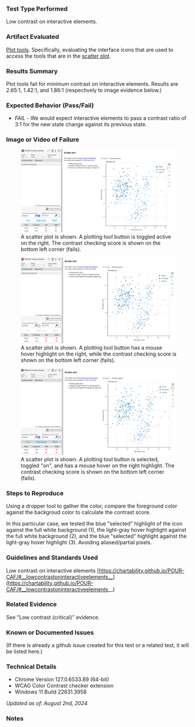 ### Test Type Performed
Low contrast on interactive elements.

### Artifact Evaluated
[Plot tools](https://docs.bokeh.org/en/latest/docs/user_guide/interaction/tools.html#ug-interaction-tools). Specifically, evaluating the interface icons that are used to access the tools that are in the [scatter plot](https://quansight-labs.github.io/bokeh-a11y-audit/#_ts1723552414769).

### Results Summary
Plot tools fail for minimum contrast on interactive elements. Results are 2.65:1, 1.42:1, and 1.86:1 (respectively to image evidence below.)

### Expected Behavior (Pass/Fail)
- *FAIL* - We would expect interactive elements to pass a contrast ratio of 3:1 for the new state change against its previous state.

### Image or Video of Failure 
<figure>
    <img width="803" alt="A scatter plot is shown. A plotting tool button is toggled on on the right. The contrast checking score is shown on the bottom left corner (fails)." src="./assets/plot-tools_contrast-interactive_1.png">
    <figcaption>A scatter plot is shown. A plotting tool button is toggled active on the right. The contrast checking score is shown on the bottom left corner (fails).</figcaption>
</figure>

<figure>
    <img width="803" alt="A scatter plot is shown. A plotting tool button has a mouse hover highlight on the right, while the contrast checking score is shown on the bottom left corner (fails)." src="./assets/plot-tools_contrast-interactive_2.png">
    <figcaption>A scatter plot is shown. A plotting tool button has a mouse hover highlight on the right, while the contrast checking score is shown on the bottom left corner (fails).</figcaption>
</figure>

<figure>
    <img width="803" alt="A scatter plot is shown. A plotting tool button is selected, toggled on, and has a mouse hover on the right highlight. The contrast checking score is shown on the bottom left corner (fails)." src="./assets/plot-tools_contrast-interactive_3.png">
    <figcaption>A scatter plot is shown. A plotting tool button is selected, toggled "on", and has a mouse hover on the right highlight. The contrast checking score is shown on the bottom left corner (fails).</figcaption>
</figure>


### Steps to Reproduce
Using a dropper tool to gather the color, compare the foreground color against the backgroud color to calculate the contrast score.

In this particular case, we tested the blue "selected" highlight of the icon against the full white background (1), the light-gray hover highlight against the full white background (2), and the blue "selected" highlight against the light-gray hover highlight (3). Avoiding aliased/partial pixels.

### Guidelines and Standards Used
Low contrast on interactive elements [https://chartability.github.io/POUR-CAF/#__lowcontrastoninteractiveelements__](https://chartability.github.io/POUR-CAF/#__lowcontrastoninteractiveelements__)

### Related Evidence
See "Low contrast (critical)" evidence.

### Known or Documented Issues
(If there is already a github issue created for this test or a related test, it will be listed here.)

### Technical Details
- Chrome Version 127.0.6533.89 (64-bit)
- WCAG Color Contrast checker extension
- Windows 11 Build 22631.3958

*Updated as of: August 2nd, 2024*

### Notes
<!-- A seasoned SR (screen reader) user could have the knowledge to navigate and explore webpages and graphs with more nuance, whether through manual mode switching, certain key shortcuts, etc. These tests are done by a sighted user with the SR’s default options and performed as if a new or beginner user is interacting with these elements. We would expect that all users could be able to navigate smoothly, regardless of experience levels.  -->
